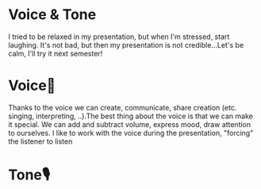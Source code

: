 # Voice & Tone
I tried to be relaxed in my presentation, but when I'm stressed, start laughing. It's not bad, but then my presentation is not credible...Let's be calm, I'll try it next semester!

# Voice🎤
Thanks to the voice we can create, communicate, share creation (etc. singing, interpreting, ..).The best thing about the voice is that we can make it special. We can add and subtract volume, express mood, draw attention to ourselves. I like to work with the voice during the presentation, "forcing" the listener to listen
# Tone🎙

